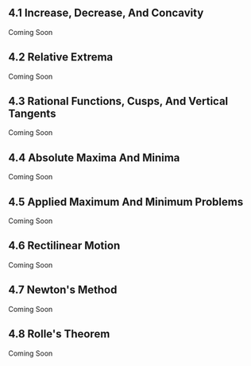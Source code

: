 ## 4.1 Increase, Decrease, And Concavity
Coming Soon

## 4.2 Relative Extrema
Coming Soon

## 4.3 Rational Functions, Cusps, And Vertical Tangents
Coming Soon

## 4.4 Absolute Maxima And Minima 
Coming Soon

## 4.5 Applied Maximum And Minimum Problems
Coming Soon

## 4.6 Rectilinear Motion
Coming Soon

## 4.7 Newton's Method
Coming Soon

## 4.8 Rolle's Theorem
Coming Soon